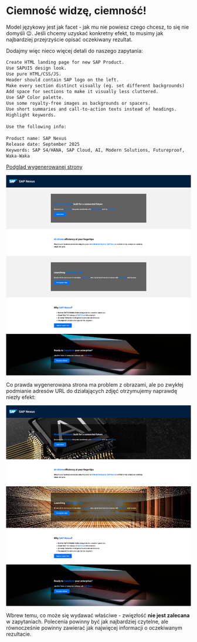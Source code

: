 # Ciemność widzę, ciemność!

Model językowy jest jak facet - jak mu nie powiesz czego chcesz, to się nie domyśli 😉.
Jeśli chcemy uzyskać konkretny efekt, to musimy jak najbardziej przejrzyście opisać oczekiwany rezultat.

Dodajmy więc nieco więcej detali do naszego zapytania:

```plaintext
Create HTML landing page for new SAP Product.
Use SAPUI5 design look.
Use pure HTML/CSS/JS.
Header should contain SAP logo on the left.
Make every section distinct visually (eg. set different backgrounds)
Add space for sections to make it visually less cluttered.
Use SAP Color palette.
Use some royalty-free images as backgrounds or spacers.
Use short summaries and call-to-action texts instead of headings.
Highlight keywords.

Use the following info:

Product name: SAP Nexus
Release date: September 2025
Keywords: SAP S4/HANA, SAP Cloud, AI, Modern Solutions, Futureproof, Waka-Waka
```

[Podgląd wygenerowanej strony](https://chatgpt.com/canvas/shared/68545e1f4cd48191be4ec2f306620b65)

![Wygenerowana strona](../img/sap-nexus-preview-2.png)

Co prawda wygenerowana strona ma problem z obrazami, ale po zwykłej podmianie adresów URL do działających zdjęć otrzymujemy naprawdę niezły efekt:

![Wygenerowana strona](../img/sap-nexus-preview-3.png)

Wbrew temu, co może się wydawać właściwe - zwięzłość **nie jest zalecana** w zapytaniach.
Polecenia powinny być jak najbardziej czytelne, ale równocześnie powinny zawierać jak najwięcej informacji o oczekiwanym rezultacie.